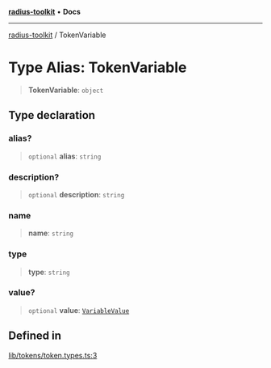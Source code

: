[**radius-toolkit**](../README.md) • **Docs**

***

[radius-toolkit](../globals.md) / TokenVariable

# Type Alias: TokenVariable

> **TokenVariable**: `object`

## Type declaration

### alias?

> `optional` **alias**: `string`

### description?

> `optional` **description**: `string`

### name

> **name**: `string`

### type

> **type**: `string`

### value?

> `optional` **value**: [`VariableValue`](VariableValue.md)

## Defined in

[lib/tokens/token.types.ts:3](https://github.com/rangle/radius-token-tango/blob/5b6e6f5adbda55f8c41a4c8308d1d8885a9b9a2f/packages/radius-toolkit/src/lib/tokens/token.types.ts#L3)
